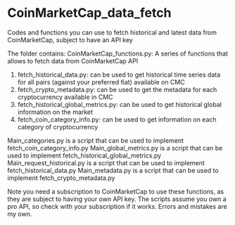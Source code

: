 # CoinMarketCap_data_fetch
Codes and functions you can use to fetch historical and latest data from CoinMarketCap, subject to have an API key 

The folder contains:
CoinMarketCap_functions.py: A series of functions that allows to fetch data from CoinMarketCap API
  1. fetch_historical_data.py: can be used to get historical time series data for all pairs (against your preferred fiat) available on CMC
  2. fetch_crypto_metadata.py: can be used to get the metadata for each cryptocurrency available in CMC
  3. fetch_historical_global_metrics.py: can be used to get historical global information on the market
  4. fetch_coin_category_info.py: can be used to get information on each category of cryptocurrency

Main_categories.py is a script that can be used to implement fetch_coin_category_info.py
Main_global_metrics.py is a script that can be used to implement fetch_historical_global_metrics.py
Main_request_historical.py is a script that can be used to implement fetch_historical_data.py
Main_metadata.py is a script that can be used to implement fetch_crypto_metadata.py

Note you need a subscription to CoinMarketCap to use these functions, as they are subject to having your own API key. The scripts assume you own a pro API, so check with your subscription if it works. Errors and mistakes are my own. 

